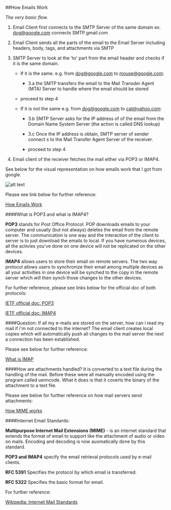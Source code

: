 ##How Emails Work

*The very basic flow.*

1. Email Client first connects to the SMTP Server of the same domain ex. dog@google.com connects SMTP.gmail.com

2. Email Client sends all the parts of the email to the Email Server including headers, body, tags, and attachments via SMTP

3. SMTP Server to look at the 'to' part from the email header and checks if it is the same domain.

	*	If it is the same. e.g. from dog@google.com to mouse@google.com:		
		*	3.a the SMTP transfers the email to the Mail Transder Agent (MTA) Server to handle where the email should be stored
	*	proceed to step 4

	*	If it is not the same e.g. from dog@google.com to cat@yahoo.com:
		*	3.b SMTP Server asks for the IP address of of the email from the Domain Name System Server (the action is called DNS lookup)
			
		*	3.c Once the IP address is obtain, SMTP server of sender connect s to the Mail Transfer Agent Server of the receiver.
		*	proceed to step 4

4. Email client of the receiver fetches the mail either via POP3 or IMAP4.

See below for the visual representation on how emails work that I got from google.

![alt text](https://github.com/antoniocarlosortiz/svi-training/blob/master/photos/email2.gif 'my drawing')

Please see link below for further reference:

[How Emails Work](http://computer.howstuffworks.com/e-mail-messaging/email.htm)

####What is POP3 and what is IMAP4?

**POP3** stands for Post Office Protocol. POP downloads emails to your computer and usually (but not always) deletes the email from the remote server. The communication is one way and the interaction of the client to server is to just download the emails to local. If you have numerous devices, all the activies you've done on one device will not be replicated on the other devices.

**IMAP4** allows users to store their email on remote servers. The two way protocol allows users to synchronize their email among multiple devices as all your activities in one device will be synched to the copy in the remote server which will then synch those changes to the other devices.

For further reference, please see links below for the official doc of both protocols:

[IETF official doc: POP3](https://www.ietf.org/rfc/rfc1939.txt)

[IETF official doc: IMAP4](https://tools.ietf.org/html/rfc3501)

####Question: If all my e-mails are stored on the server, how can i read my mail if i'm not connected to the internet?
The email client creates local copies which will automatically push all changes to the mail server the next a connection has been established.

Please see below for further reference:

[What is IMAP](http://whatismyipaddress.com/imap)

####How are attachments handled?
It is converted to a text file during the handling of the mail. Before these were all  manually encoded using the program called uenncode. What it does is that it coverts the binary of the attachment to a text file. 

Please see below for further reference on how mail servers send attachments:

[How MIME works](http://email.about.com/cs/standards/a/mime.htm)

####Internet Email Standards:

**Multipurpose Internet Mail Extensions (MIME)** - is an internet standard that extends the format of email to support like the attachment of audio or video on mails. Encoding and decoding is now auomatically done by this standard.

**POP3 and IMAP4** specify the email retrieval protocols used by e-mail clients.

**RFC 5391** Specifies the protocol by which email is transferred.

**RFC 5322** Specifies the basic format for email.

For further reference:

[Wikipedia: Internet Mail Standards](http://en.wikipedia.org/wiki/Internet_mail_standard)
